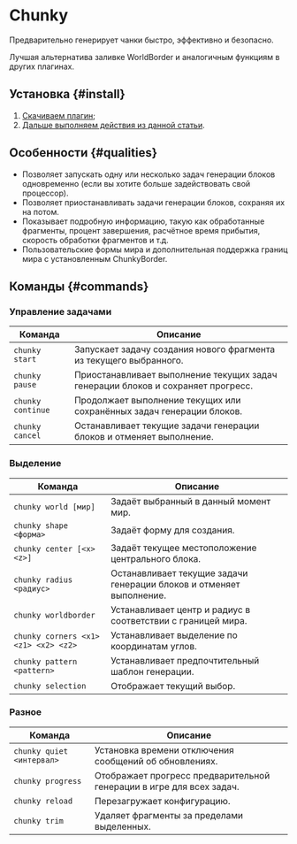 # Chunky

Предварительно генерирует чанки быстро, эффективно и безопасно.

Лучшая альтернатива заливке WorldBorder и аналогичным функциям в других плагинах.

## Установка {#install}

1. [Скачиваем плагин](https://www.spigotmc.org/resources/chunky.81534/);
2. [Дальше выполняем действия из данной статьи](/minecraft/installplugins).

## Особенности {#qualities}

- Позволяет запускать одну или несколько задач генерации блоков одновременно (если вы хотите больше задействовать свой процессор).
- Позволяет приостанавливать задачи генерации блоков, сохраняя их на потом.
- Показывает подробную информацию, такую как обработанные фрагменты, процент завершения, расчётное время прибытия, скорость обработки фрагментов и т.д.
- Пользовательские формы мира и дополнительная поддержка границ мира с установленным ChunkyBorder.

## Команды {#commands}

### Управление задачами

| Команда           | Описание                                                                         |
| ----------------- | -------------------------------------------------------------------------------- |
| `chunky start`    | Запускает задачу создания нового фрагмента из текущего выбранного.               |
| `chunky pause`    | Приостанавливает выполнение текущих задач генерации блоков и сохраняет прогресс. |
| `chunky continue` | Продолжает выполнение текущих или сохранённых задач генерации блоков.            |
| `chunky cancel`   | Останавливает текущие задачи генерации блоков и отменяет выполнение.             |

### Выделение

| Команда                              | Описание                                                             |
| ------------------------------------ | -------------------------------------------------------------------- |
| `chunky world [мир]`                 | Задаёт выбранный в данный момент мир.                                |
| `chunky shape <форма>`               | Задаёт форму для создания.                                           |
| `chunky center [<x> <z>]`            | Задаёт текущее местоположение центрального блока.                    |
| `chunky radius <радиус>`             | Останавливает текущие задачи генерации блоков и отменяет выполнение. |
| `chunky worldborder`                 | Устанавливает центр и радиус в соответствии с границей мира.         |
| `chunky corners <x1> <z1> <x2> <z2>` | Устанавливает выделение по координатам углов.                        |
| `chunky pattern <pattern>`           | Устанавливает предпочтительный шаблон генерации.                     |
| `chunky selection`                   | Отображает текущий выбор.                                            |

### Разное

| Команда                   | Описание                                                             |
| ------------------------- | -------------------------------------------------------------------- |
| `chunky quiet <интервал>` | Установка времени отключения сообщений об обновлениях.               |
| `chunky progress`         | Отображает прогресс предварительной генерации в игре для всех задач. |
| `chunky reload`           | Перезагружает конфигурацию.                                          |
| `chunky trim`             | Удаляет фрагменты за пределами выделенных.                           |
